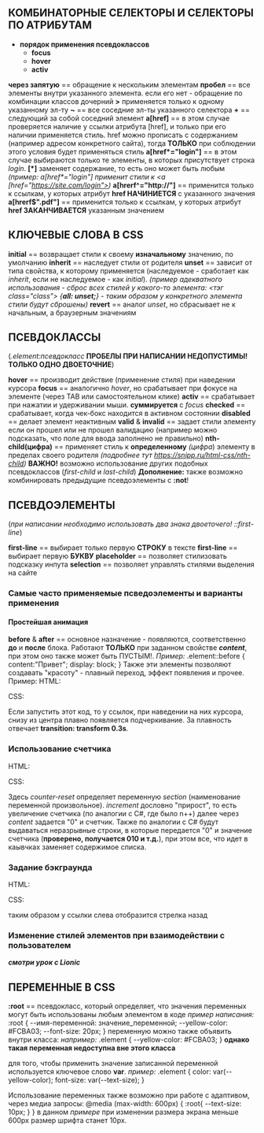 ## КОМБИНАТОРНЫЕ СЕЛЕКТОРЫ И СЕЛЕКТОРЫ ПО АТРИБУТАМ
- **порядок применения псевдоклассов**
    - __focus__
    - __hover__
    - __activ__

__через запятую__ == обращение к нескольким элементам
__пробел__ == все элементы внутри указанного элемента. если его нет - обращение по комбинации классов
дочерний __>__ применяется только к одному указанному эл-ту
__~__ == все соседние эл-ты указанного селектора
__+__ == следующий за собой соседний элемент
__a[href]__ == в этом случае проверяется наличие у ссылки атрибута [href], и только при его наличии применяется стиль. href можно прописать с содержанием (например адресом конкретного сайта), тогда __ТОЛЬКО__ при соблюдении этого условия будет применяться стиль
__a[href*="login"]__ == в этом случае выбираются только те элементы, в которых присутствует строка _login_. __[*]__ заменяет содержание, то есть оно может быть любым _(пример: a[href*="login"] применит стили к <a [href="https://site.com/login">)_
__a[hrerf^="http://"]__ == применится только к ссылкам, у которых атрибут __href НАЧИНИЕТСЯ__ с указанного значения
__a[hrerf$".pdf"]__ == применится только к ссылкам, у которых атрибут __href ЗАКАНЧИВАЕТСЯ__ указанным значением

## КЛЮЧЕВЫЕ СЛОВА В CSS
__initial__ == возвращает стили к своему __изначальному__ значению, по умолчанию 
__inherit__ == наследует стили от родителя
__unset__ == зависит от типа свойства, к которому применяется (наследуемое - сработает как _inherit_, если не наследуемое - как _initial_). _(пример адекватного использования - сброс всех стилей у какого-то элемента: <тэг class="class"> {__all: unset;__} - таким образом у конкретного элемента стили будут сброшены)_ 
__revert__ == аналог _unset_, но сбрасывает не к начальным, а браузерным значениям

## ПСЕВДОКЛАССЫ
(_.element:псевдокласс_ __ПРОБЕЛЫ ПРИ НАПИСАНИИ НЕДОПУСТИМЫ! ТОЛЬКО ОДНО ДВОЕТОЧНИЕ__)

__hover__ == производит действие (применение стиля) при наведении курсора
__focus__ == аналогично _hover_, но срабатывает при фокусе на элементе (через TAB или самостоятельном клике)
__activ__ == срабатывает при нажатии и удерживании мыши. __суммируется__ с _focus_
__checked__ == срабатывает, когда чек-бокс находится в активном состоянии
__disabled__ == делает элемент неактивным
__valid__ & __invalid__ == задает стили элементу если он прошел или не прошел валидацию (например можно подсказать, что поле для ввода заполнено не правильно)
__nth-child(цифра)__ == применяет стиль к __определенному__ _(цифра_) элементу в пределах своего родителя _(подробнее тут https://snipp.ru/html-css/nth-child)_ __ВАЖНО!__ возможно использование других подобных псевдоклассов (_first-child_ и _last-child_) __Дополнение:__ также возможно комбинировать предыдущие псевдоэлементы с __:not__!

## ПСЕВДОЭЛЕМЕНТЫ
(_при написании необходимо использовать два знака двоеточего! ::first-line_) 

__first-line__ == выбирает только первую __СТРОКУ__ в тексте
__first-line__ == выбирает первую __БУКВУ__
__placeholder__ == позволяет стилизовать подсказку инпута
__selection__ == позволяет управлять стилями выделения на сайте

### Самые часто применяемые псведоэлементы и варианты применения
#### Простейшая анимация

__before__ & __after__ == основное назначение - появляются, соответственно __до__ и __после__ блока. Работают __ТОЛЬКО__ при заданном свойстве ***content***, при этом оно также может быть ПУСТЫМ!. _Пример:_ 
.element::before {
	content:"Привет"; 
	display: block;
	}
Также эти элементы позволяют создавать "красоту" - плавный переход, эффект появления и прочее. Пример:
HTML:
<!-- <nav class="nav">
  <ul class="nav__list">
    <li class="nav__item"><a href="#" class="nav__link">text</a></li>
    <li class="nav__item"><a href="#" class="nav__link">text</a></li>
    <li class="nav__item"><a href="#" class="nav__link">text</a></li>
    <li class="nav__item"><a href="#" class="nav__link">text</a></li>
    <li class="nav__item"><a href="#" class="nav__link">text</a></li>
  </ul>
</nav> -->
CSS:
<!-- a {
  text-decoration: none;
  color: #333;
}
.nav__list {
  list-style: none;
  display: flex;
}
.nav__item:not(:last-child) {
  margin-right: 20px;
}
.nav__link {
  position: relative;
}
.nav__link::after {
  content: "";
  position: absolute;
  left: 0;
  bottom: 0;
  width: 100%;
  height: 2px;
  background-color: #333;
  transform: scaleX(0);
  transition: transform 0.3s;
}
.nav__link:hover::after {
  transform: scale(1);
}. -->
Если запустить этот код, то у ссылок, при наведении на них курсора, снизу из центра плавно появляется подчеркивание. За плавность отвечает __transition: transform 0.3s__. 

### Использование счетчика 
HTML: 
<!-- <ol>
  <li>text</li>
  <li>text</li>
  <li>text</li>
  <li>text</li>
  <li>text</li>
</ol> -->
CSS:
<!-- ol {
  counter-reset: section; 
  list-style: none;
}
li::before {
  counter-increment: section;
  content: "0" counter(section) ": ";
} -->
Здесь _counter-reset_ определяет переменную _section_ (наименование переменной произвольное).
_increment_ дословно "прирост", то есть увеличение счетчика (по аналогии с C#, где было n++)
далее через _content_ задается "0" и счетчик. Также по аналогии с C# будут выдаваться неразрывные строки, в которые передается "0" и значение счетчика (__проверено, получается 010 и т.д.__), при этом все, что идет в каывчках заменяет содержимое списка.

### Задание бэкграунда

HTML:
<!-- <a href="">text</a> -->
CSS:
<!-- a::before {
  content: "";
  display: inline-block;
  margin-right: 5px;
  width: 10px;
  height: 10px;
  background-image: url(https://image.flaticon.com/icons/png/512/545/545680.png);
  background-size: cover;
  background-repeat: no-repeat;
} -->

таким образом у ссылки слева отобразится стрелка назад

### Изменение стилей элементов при взаимодействии с пользователем 
***смотри урок с Lionic***

## ПЕРЕМЕННЫЕ В CSS

__:root__ == псевдокласс, который определяет, что значения переменных могут быть использованы любым элементом в коде
_пример написания:_
:root {
	--имя-переменной: значение_переменной;
	--yellow-color: #FCBA03;
	--font-size: 20px;
}
переменную можно также объявить внутри класса:
_например:_
.element {
	--yellow-color: #FCBA03;
}
__однако такая переменная недоступна вне этого класса__

для того, чтобы применить значение записанной переменной используется ключевое слово __var__.
_пример:_
.element {
	color: var(--yellow-color);
	font-size: var(--text-size);
}

Использование переменных также возможно при работе с адаптивом, через медиа запросы:
@media (max-width: 600px) {
	:root{
		--text-size: 10px;
	}
} в данном _примере_ при изменении размера экрана меньше 600px размер шрифта станет 10px.